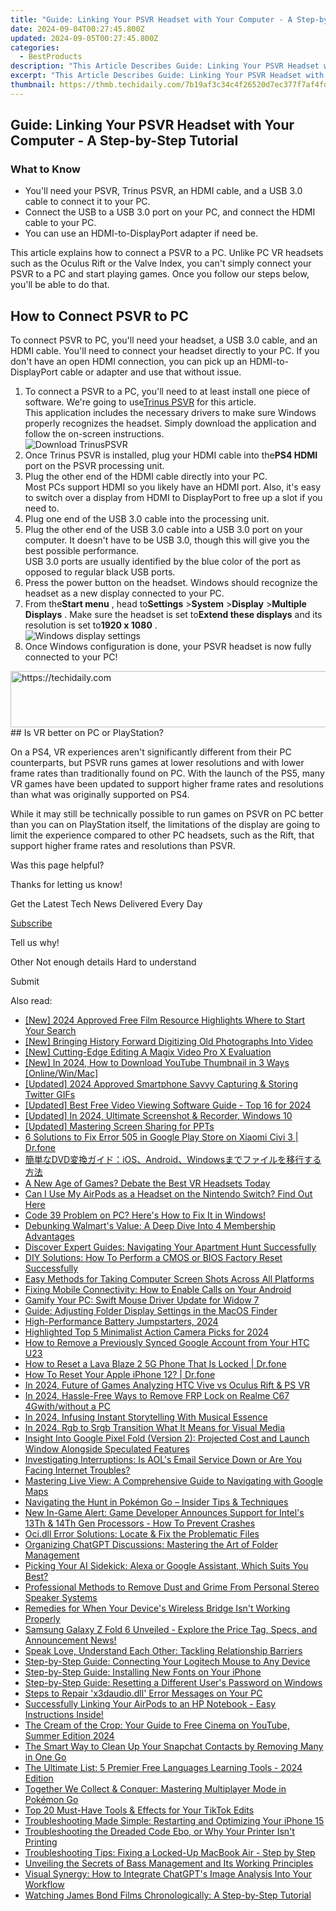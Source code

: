 ```yaml
---
title: "Guide: Linking Your PSVR Headset with Your Computer - A Step-by-Step Tutorial"
date: 2024-09-04T00:27:45.800Z
updated: 2024-09-05T00:27:45.800Z
categories:
  - BestProducts
description: "This Article Describes Guide: Linking Your PSVR Headset with Your Computer - A Step-by-Step Tutorial"
excerpt: "This Article Describes Guide: Linking Your PSVR Headset with Your Computer - A Step-by-Step Tutorial"
thumbnail: https://thmb.techidaily.com/7b19af3c34c4f26520d7ec377f7af4fd1103c8587d1f8befab5026af1dd9a904.jpg
---
```


## Guide: Linking Your PSVR Headset with Your Computer - A Step-by-Step Tutorial
### What to Know

* You'll need your PSVR, Trinus PSVR, an HDMI cable, and a USB 3.0 cable to connect it to your PC.
* Connect the USB to a USB 3.0 port on your PC, and connect the HDMI cable to your PC.
* You can use an HDMI-to-DisplayPort adapter if need be.

 This article explains how to connect a PSVR to a PC. Unlike PC VR headsets such as the Oculus Rift or the Valve Index, you can't simply connect your PSVR to a PC and start playing games. Once you follow our steps below, you'll be able to do that.

## How to Connect PSVR to PC

 To connect PSVR to PC, you'll need your headset, a USB 3.0 cable, and an HDMI cable. You'll need to connect your headset directly to your PC. If you don't have an open HDMI connection, you can pick up an HDMI-to-DisplayPort cable or adapter and use that without issue.

1. To connect a PSVR to a PC, you'll need to at least install one piece of software. We're going to use[Trinus PSVR](https://www.trinusvirtualreality.com/) for this article.  
 This application includes the necessary drivers to make sure Windows properly recognizes the headset. Simply download the application and follow the on-screen instructions.  
![Download TrinusPSVR](https://www.lifewire.com/thmb/ykQlN1VKMZjBx67ub0PHag1ocU8=/1500x0/filters:no_upscale():max_bytes(150000):strip_icc():format(webp)/download-trinuspsvr-951499dfda6444d6932ed2268a94598d.jpg)
2. Once Trinus PSVR is installed, plug your HDMI cable into the**PS4 HDMI** port on the PSVR processing unit.
3. Plug the other end of the HDMI cable directly into your PC.  
 Most PCs support HDMI so you likely have an HDMI port. Also, it's easy to switch over a display from HDMI to DisplayPort to free up a slot if you need to.
4. Plug one end of the USB 3.0 cable into the processing unit.
5. Plug the other end of the USB 3.0 cable into a USB 3.0 port on your computer. It doesn't have to be USB 3.0, though this will give you the best possible performance.  
 USB 3.0 ports are usually identified by the blue color of the port as opposed to regular black USB ports.
6. Press the power button on the headset. Windows should recognize the headset as a new display connected to your PC.
7. From the**Start menu** , head to**Settings** \>**System** \>**Display** \>**Multiple Displays** . Make sure the headset is set to**Extend these displays** and its resolution is set to**1920 x 1080** .  
![Windows display settings](https://www.lifewire.com/thmb/9d3MUQL5M8QaA9ENk7RIlTlc2RA=/1500x0/filters:no_upscale():max_bytes(150000):strip_icc():format(webp)/windows-display-settings-d3d081fa99874fa9b17371dbe3defab2.jpg)
8. Once Windows configuration is done, your PSVR headset is now fully connected to your PC!

<!-- affiliate ads begin -->
<a href="https://aligracehair.sjv.io/c/5597632/1902324/19272" target="_top" id="1902324">
  <img src="//a.impactradius-go.com/display-ad/19272-1902324" border="0" alt="https://techidaily.com" width="728" height="90"/>
</a>
<img height="0" width="0" src="https://aligracehair.sjv.io/i/5597632/1902324/19272" style="position:absolute;visibility:hidden;" border="0" />
<!-- affiliate ads end -->
## Is VR better on PC or PlayStation?

 On a PS4, VR experiences aren't significantly different from their PC counterparts, but PSVR runs games at lower resolutions and with lower frame rates than traditionally found on PC. With the launch of the PS5, many VR games have been updated to support higher frame rates and resolutions than what was originally supported on PS4.

 While it may still be technically possible to run games on PSVR on PC better than you can on PlayStation itself, the limitations of the display are going to limit the experience compared to other PC headsets, such as the Rift, that support higher frame rates and resolutions than PSVR.

Was this page helpful?

Thanks for letting us know!

 Get the Latest Tech News Delivered Every Day

[Subscribe](https://www.lifewire.com/#)

Tell us why!

 Other  Not enough details  Hard to understand

 Submit

<ins class="adsbygoogle"
     style="display:block"
     data-ad-format="autorelaxed"
     data-ad-client="ca-pub-7571918770474297"
     data-ad-slot="1223367746"></ins>



<ins class="adsbygoogle"
     style="display:block"
     data-ad-client="ca-pub-7571918770474297"
     data-ad-slot="8358498916"
     data-ad-format="auto"
     data-full-width-responsive="true"></ins>

<span class="atpl-alsoreadstyle">Also read:</span>
<div><ul>
<li><a href="https://eaxpv-info.techidaily.com/new-2024-approved-free-film-resource-highlights-where-to-start-your-search/"><u>[New] 2024 Approved  Free Film Resource Highlights  Where to Start Your Search</u></a></li>
<li><a href="https://article-tips.techidaily.com/new-bringing-history-forward-digitizing-old-photographs-into-video/"><u>[New] Bringing History Forward  Digitizing Old Photographs Into Video</u></a></li>
<li><a href="https://fox-friendly.techidaily.com/new-cutting-edge-editing-a-magix-video-pro-x-evaluation/"><u>[New] Cutting-Edge Editing  A Magix Video Pro X Evaluation</u></a></li>
<li><a href="https://eaxpv-info.techidaily.com/new-in-2024-how-to-download-youtube-thumbnail-in-3-ways-onlinewinmac/"><u>[New] In 2024, How to Download YouTube Thumbnail in 3 Ways [Online/Win/Mac]</u></a></li>
<li><a href="https://twitter-videos.techidaily.com/updated-2024-approved-smartphone-savvy-capturing-and-storing-twitter-gifs/"><u>[Updated] 2024 Approved  Smartphone Savvy  Capturing & Storing Twitter GIFs</u></a></li>
<li><a href="https://fox-hovers.techidaily.com/updated-best-free-video-viewing-software-guide-top-16-for-2024/"><u>[Updated] Best Free Video Viewing Software Guide - Top 16 for 2024</u></a></li>
<li><a href="https://screen-activity-recording.techidaily.com/updated-in-2024-ultimate-screenshot-and-recorder-windows-10/"><u>[Updated] In 2024, Ultimate Screenshot & Recorder, Windows 10</u></a></li>
<li><a href="https://desktop-recording.techidaily.com/updated-mastering-screen-sharing-for-ppts/"><u>[Updated] Mastering Screen Sharing for PPTs</u></a></li>
<li><a href="https://howto.techidaily.com/6-solutions-to-fix-error-505-in-google-play-store-on-xiaomi-civi-3-drfone-by-drfone-fix-android-problems-fix-android-problems/"><u>6 Solutions to Fix Error 505 in Google Play Store on Xiaomi Civi 3 | Dr.fone</u></a></li>
<li><a href="https://discover-helper.techidaily.com/dvdiosandroidwindows/"><u>簡単なDVD変換ガイド：iOS、Android、Windowsまでファイルを移行する方法</u></a></li>
<li><a href="https://extra-information.techidaily.com/a-new-age-of-games-debate-the-best-vr-headsets-today/"><u>A New Age of Games? Debate the Best VR Headsets Today</u></a></li>
<li><a href="https://techno-recovery.techidaily.com/can-i-use-my-airpods-as-a-headset-on-the-nintendo-switch-find-out-here/"><u>Can I Use My AirPods as a Headset on the Nintendo Switch? Find Out Here</u></a></li>
<li><a href="https://techno-recovery.techidaily.com/1722878307800-code-39-problem-on-pc-heres-how-to-fix-it-in-windows/"><u>Code 39 Problem on PC? Here's How to Fix It in Windows!</u></a></li>
<li><a href="https://techno-recovery.techidaily.com/debunking-walmarts-value-a-deep-dive-into-4-membership-advantages/"><u>Debunking Walmart's Value: A Deep Dive Into 4 Membership Advantages</u></a></li>
<li><a href="https://techno-recovery.techidaily.com/discover-expert-guides-navigating-your-apartment-hunt-successfully/"><u>Discover Expert Guides: Navigating Your Apartment Hunt Successfully</u></a></li>
<li><a href="https://techno-recovery.techidaily.com/diy-solutions-how-to-perform-a-cmos-or-bios-factory-reset-successfully/"><u>DIY Solutions: How To Perform a CMOS or BIOS Factory Reset Successfully</u></a></li>
<li><a href="https://techno-recovery.techidaily.com/easy-methods-for-taking-computer-screen-shots-across-all-platforms/"><u>Easy Methods for Taking Computer Screen Shots Across All Platforms</u></a></li>
<li><a href="https://techno-recovery.techidaily.com/fixing-mobile-connectivity-how-to-enable-calls-on-your-android/"><u>Fixing Mobile Connectivity: How to Enable Calls on Your Android</u></a></li>
<li><a href="https://driver-install.techidaily.com/gamify-your-pc-swift-mouse-driver-update-for-widow-7/"><u>Gamify Your PC: Swift Mouse Driver Update for Widow 7</u></a></li>
<li><a href="https://techno-recovery.techidaily.com/guide-adjusting-folder-display-settings-in-the-macos-finder/"><u>Guide: Adjusting Folder Display Settings in the MacOS Finder</u></a></li>
<li><a href="https://buynow-marvelous.techidaily.com/high-performance-battery-jumpstarters-2024/"><u>High-Performance Battery Jumpstarters, 2024</u></a></li>
<li><a href="https://some-knowledge.techidaily.com/highlighted-top-5-minimalist-action-camera-picks-for-2024/"><u>Highlighted Top 5 Minimalist Action Camera Picks for 2024</u></a></li>
<li><a href="https://android-unlock.techidaily.com/how-to-remove-a-previously-synced-google-account-from-your-htc-u23-by-drfone-android/"><u>How to Remove a Previously Synced Google Account from Your HTC U23</u></a></li>
<li><a href="https://techidaily.com/how-to-reset-a-lava-blaze-2-5g-phone-that-is-locked-drfone-by-drfone-reset-android-reset-android/"><u>How to Reset a Lava Blaze 2 5G Phone That Is Locked | Dr.fone</u></a></li>
<li><a href="https://techidaily.com/how-to-reset-your-apple-iphone-12-drfone-by-drfone-ios-system-repair-ios-system-repair/"><u>How To Reset Your Apple iPhone 12? | Dr.fone</u></a></li>
<li><a href="https://fox-boxes.techidaily.com/in-2024-future-of-games-analyzing-htc-vive-vs-oculus-rift-and-ps-vr/"><u>In 2024, Future of Games  Analyzing HTC Vive vs Oculus Rift & PS VR</u></a></li>
<li><a href="https://android-frp.techidaily.com/in-2024-hassle-free-ways-to-remove-frp-lock-on-realme-c67-4gwithwithout-a-pc-by-drfone-android/"><u>In 2024, Hassle-Free Ways to Remove FRP Lock on Realme C67 4Gwith/without a PC</u></a></li>
<li><a href="https://facebook-video-content.techidaily.com/in-2024-infusing-instant-storytelling-with-musical-essence/"><u>In 2024, Infusing Instant Storytelling With Musical Essence</u></a></li>
<li><a href="https://extra-approaches.techidaily.com/in-2024-rgb-to-srgb-transition-what-it-means-for-visual-media/"><u>In 2024, Rgb to Srgb Transition  What It Means for Visual Media</u></a></li>
<li><a href="https://techno-recovery.techidaily.com/insight-into-google-pixel-fold-version-2-projected-cost-and-launch-window-alongside-speculated-features/"><u>Insight Into Google Pixel Fold (Version 2): Projected Cost and Launch Window Alongside Speculated Features</u></a></li>
<li><a href="https://techno-recovery.techidaily.com/investigating-interruptions-is-aols-email-service-down-or-are-you-facing-internet-troubles/"><u>Investigating Interruptions: Is AOL's Email Service Down or Are You Facing Internet Troubles?</u></a></li>
<li><a href="https://techno-recovery.techidaily.com/mastering-live-view-a-comprehensive-guide-to-navigating-with-google-maps/"><u>Mastering Live View: A Comprehensive Guide to Navigating with Google Maps</u></a></li>
<li><a href="https://techno-recovery.techidaily.com/navigating-the-hunt-in-pokemon-go-insider-tips-and-techniques/"><u>Navigating the Hunt in Pokémon Go – Insider Tips & Techniques</u></a></li>
<li><a href="https://hardware-tips.techidaily.com/new-in-game-alert-game-developer-announces-support-for-intels-13th-and-14th-gen-processors-how-to-prevent-crashes/"><u>New In-Game Alert: Game Developer Announces Support for Intel's 13Th & 14Th Gen Processors - How To Prevent Crashes</u></a></li>
<li><a href="https://techno-recovery.techidaily.com/ocidll-error-solutions-locate-and-fix-the-problematic-files/"><u>Oci.dll Error Solutions: Locate & Fix the Problematic Files</u></a></li>
<li><a href="https://tech-haven.techidaily.com/organizing-chatgpt-discussions-mastering-the-art-of-folder-management/"><u>Organizing ChatGPT Discussions: Mastering the Art of Folder Management</u></a></li>
<li><a href="https://techno-recovery.techidaily.com/picking-your-ai-sidekick-alexa-or-google-assistant-which-suits-you-best/"><u>Picking Your AI Sidekick: Alexa or Google Assistant, Which Suits You Best?</u></a></li>
<li><a href="https://techno-recovery.techidaily.com/professional-methods-to-remove-dust-and-grime-from-personal-stereo-speaker-systems/"><u>Professional Methods to Remove Dust and Grime From Personal Stereo Speaker Systems</u></a></li>
<li><a href="https://techno-recovery.techidaily.com/remedies-for-when-your-devices-wireless-bridge-isnt-working-properly/"><u>Remedies for When Your Device's Wireless Bridge Isn't Working Properly</u></a></li>
<li><a href="https://techno-recovery.techidaily.com/1722874280882-samsung-galaxy-z-fold-6-unveiled-explore-the-price-tag-specs-and-announcement-news/"><u>Samsung Galaxy Z Fold 6 Unveiled - Explore the Price Tag, Specs, and Announcement News!</u></a></li>
<li><a href="https://mondly-stories.techidaily.com/speak-love-understand-each-other-tackling-relationship-barriers/"><u>Speak Love, Understand Each Other: Tackling Relationship Barriers</u></a></li>
<li><a href="https://techno-recovery.techidaily.com/step-by-step-guide-connecting-your-logitech-mouse-to-any-device/"><u>Step-by-Step Guide: Connecting Your Logitech Mouse to Any Device</u></a></li>
<li><a href="https://techno-recovery.techidaily.com/step-by-step-guide-installing-new-fonts-on-your-iphone/"><u>Step-by-Step Guide: Installing New Fonts on Your iPhone</u></a></li>
<li><a href="https://techno-recovery.techidaily.com/step-by-step-guide-resetting-a-different-users-password-on-windows/"><u>Step-by-Step Guide: Resetting a Different User's Password on Windows</u></a></li>
<li><a href="https://techno-recovery.techidaily.com/steps-to-repair-x3daudiodll-error-messages-on-your-pc/"><u>Steps to Repair 'x3daudio.dll' Error Messages on Your PC</u></a></li>
<li><a href="https://techno-recovery.techidaily.com/successfully-linking-your-airpods-to-an-hp-notebook-easy-instructions-inside/"><u>Successfully Linking Your AirPods to an HP Notebook - Easy Instructions Inside!</u></a></li>
<li><a href="https://techno-recovery.techidaily.com/the-cream-of-the-crop-your-guide-to-free-cinema-on-youtube-summer-edition-2024/"><u>The Cream of the Crop: Your Guide to Free Cinema on YouTube, Summer Edition 2024</u></a></li>
<li><a href="https://techno-recovery.techidaily.com/the-smart-way-to-clean-up-your-snapchat-contacts-by-removing-many-in-one-go/"><u>The Smart Way to Clean Up Your Snapchat Contacts by Removing Many in One Go</u></a></li>
<li><a href="https://techno-recovery.techidaily.com/the-ultimate-list-5-premier-free-languages-learning-tools-2024-edition/"><u>The Ultimate List: 5 Premier Free Languages Learning Tools - 2024 Edition</u></a></li>
<li><a href="https://techtrends.techidaily.com/together-we-collect-and-conquer-mastering-multiplayer-mode-in-pokemon-go/"><u>Together We Collect & Conquer: Mastering Multiplayer Mode in Pokémon Go</u></a></li>
<li><a href="https://extra-information.techidaily.com/top-20-must-have-tools-and-effects-for-your-tiktok-edits/"><u>Top 20 Must-Have Tools & Effects for Your TikTok Edits</u></a></li>
<li><a href="https://techno-recovery.techidaily.com/troubleshooting-made-simple-restarting-and-optimizing-your-iphone-15/"><u>Troubleshooting Made Simple: Restarting and Optimizing Your iPhone 15</u></a></li>
<li><a href="https://techno-recovery.techidaily.com/troubleshooting-the-dreaded-code-ebo-or-why-your-printer-isnt-printing/"><u>Troubleshooting the Dreaded Code Ebo, or Why Your Printer Isn't Printing</u></a></li>
<li><a href="https://techno-recovery.techidaily.com/troubleshooting-tips-fixing-a-locked-up-macbook-air-step-by-step/"><u>Troubleshooting Tips: Fixing a Locked-Up MacBook Air - Step by Step</u></a></li>
<li><a href="https://techno-recovery.techidaily.com/unveiling-the-secrets-of-bass-management-and-its-working-principles/"><u>Unveiling the Secrets of Bass Management and Its Working Principles</u></a></li>
<li><a href="https://tech-haven.techidaily.com/visual-synergy-how-to-integrate-chatgpts-image-analysis-into-your-workflow/"><u>Visual Synergy: How to Integrate ChatGPT's Image Analysis Into Your Workflow</u></a></li>
<li><a href="https://techno-recovery.techidaily.com/watching-james-bond-films-chronologically-a-step-by-step-tutorial/"><u>Watching James Bond Films Chronologically: A Step-by-Step Tutorial</u></a></li>
</ul></div>
